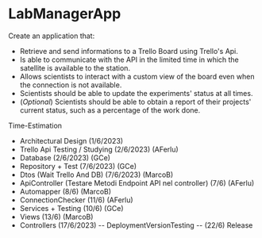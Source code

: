 # LabManagerApp

Create an application that:
- Retrieve and send informations to a Trello Board using Trello's Api.
- Is able to communicate with the API in the limited time in which the satellite is available to the station.
- Allows scientists to interact with a custom view of the board even when the connection is not available.
- Scientists should be able to update the experiments' status at all times.
- (*Optional*) Scientists should be able to obtain a report of their projects' current status, such as a percentage of the work done.
  
Time-Estimation
- Architectural Design (1/6/2023)
- Trello Api Testing / Studying (2/6/2023) (AFerlu)
- Database (2/6/2023) (GCe)
- Repository + Test (7/6/2023) (GCe)
- Dtos (Wait Trello And DB) (7/6/2023) (MarcoB)
- ApiController (Testare Metodi Endpoint API nel controller) (7/6) (AFerlu)
- Automapper (8/6) (MarcoB)
- ConnectionChecker (11/6) (AFerlu)
- Services + Testing (10/6) (GCe)
- Views (13/6) (MarcoB)
- Controllers (17/6/2023) -- DeploymentVersionTesting
-- (22/6) Release